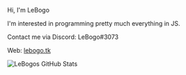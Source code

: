 Hi, I'm LeBogo

I'm interested in programming pretty much everything in JS.

Contact me via Discord: LeBogo#3073

Web: [lebogo.tk](https://lebogo.tk/)

![LeBogos GitHub Stats](https://github-readme-stats.vercel.app/api?username=lebogoo&show_icons=true&theme=dark&border_radius=20&bg_color=90,005919,022806)
